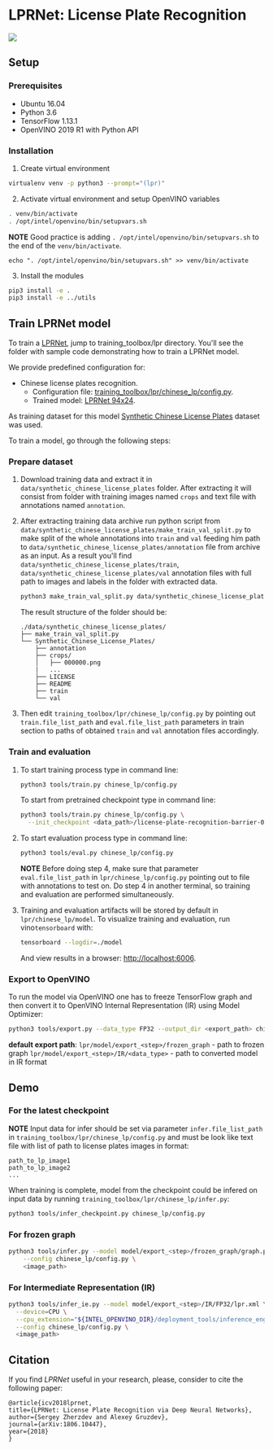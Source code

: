 # LPRNet: License Plate Recognition

![](./lpr.png)

## Setup

### Prerequisites

* Ubuntu 16.04
* Python 3.6
* TensorFlow 1.13.1
* OpenVINO 2019 R1 with Python API


### Installation

1. Create virtual environment
```bash
virtualenv venv -p python3 --prompt="(lpr)"
```

2. Activate virtual environment and setup OpenVINO variables
```bash
. venv/bin/activate
. /opt/intel/openvino/bin/setupvars.sh
```
**NOTE** Good practice is adding `. /opt/intel/openvino/bin/setupvars.sh` to the end of the `venv/bin/activate`.
```
echo ". /opt/intel/openvino/bin/setupvars.sh" >> venv/bin/activate
```

3. Install the modules
```bash
pip3 install -e .
pip3 install -e ../utils
```


## Train LPRNet model

To train a [LPRNet](https://arxiv.org/abs/1806.10447), jump to
training_toolbox/lpr directory. You'll see the folder with sample code
demonstrating how to train a LPRNet model.

We provide predefined configuration for:
* Chinese license plates recognition.
  - Configuration file: [training_toolbox/lpr/chinese_lp/config.py](chinese_lp/config.py).
  - Trained model: [LPRNet 94x24](https://download.01.org/opencv/openvino_training_extensions/models/license_plate_recognition/license-plate-recognition-barrier-0007.tar.gz).

As training dataset for this model [Synthetic Chinese License Plates](https://download.01.org/opencv/openvino_training_extensions/datasets/license_plate_recognition/Synthetic_Chinese_License_Plates.tar.gz) dataset was used.

To train a model, go through the following steps:


### Prepare dataset

1. Download training data and extract it in `data/synthetic_chinese_license_plates` folder. After extracting it will
    consist from folder with training images named `crops` and text file with annotations named `annotation`.

2. After extracting training data archive run python script from
    `data/synthetic_chinese_license_plates/make_train_val_split.py` to make split of
    the whole annotations into `train` and `val` feeding him path to `data/synthetic_chinese_license_plates/annotation`
    file from archive as an input. As a result you'll find `data/synthetic_chinese_license_plates/train`,
    `data/synthetic_chinese_license_plates/val` annotation files with full path to images and labels in the folder
    with extracted data.

    ```bash
    python3 make_train_val_split.py data/synthetic_chinese_license_plates/annotation
    ```

    The result structure of the folder should be:
    ```
    ./data/synthetic_chinese_license_plates/
    ├── make_train_val_split.py
    └── Synthetic_Chinese_License_Plates/
        ├── annotation
        ├── crops/
        │   ├── 000000.png
        |   ...
        ├── LICENSE
        ├── README
        ├── train
        └── val
    ```

3. Then edit `training_toolbox/lpr/chinese_lp/config.py` by pointing out
    `train.file_list_path` and `eval.file_list_path`
    parameters in train section to paths of obtained `train` and `val`
    annotation files accordingly.


### Train and evaluation

1. To start training process type in command line:
    ```bash
    python3 tools/train.py chinese_lp/config.py
    ```

    To start from pretrained checkpoint type in command line:
    ```bash
    python3 tools/train.py chinese_lp/config.py \
      --init_checkpoint <data_path>/license-plate-recognition-barrier-0007/model.ckpt
    ```

2. To start evaluation process type in command line:
    ```bash
    python3 tools/eval.py chinese_lp/config.py
    ```

    **NOTE** Before doing step 4, make sure that parameter `eval.file_list_path` in
    `lpr/chinese_lp/config.py` pointing out to file with
    annotations to test on. Do step 4 in another terminal, so training and
    evaluation are performed simultaneously.


3. Training and evaluation artifacts will be stored by default in `lpr/chinese_lp/model`.
   To visualize training and evaluation, run vino`tensorboard` with:

    ```bash
    tensorboard --logdir=./model
    ```

    And view results in a browser: [http://localhost:6006](http://localhost:6006).


### Export to OpenVINO

To run the model via OpenVINO one has to freeze TensorFlow graph and
then convert it to OpenVINO Internal Representation (IR) using Model Optimizer:

```Bash
python3 tools/export.py --data_type FP32 --output_dir <export_path> chinese_lp/config.py
```

**default export path**:
`lpr/model/export_<step>/frozen_graph` - path to frozen graph
`lpr/model/export_<step>/IR/<data_type>` - path to converted model in IR format

## Demo

### For the latest checkpoint

**NOTE** Input data for infer should be set via parameter `infer.file_list_path` in
`training_toolbox/lpr/chinese_lp/config.py` and must be look like text file
with list of path to license plates images in format:
```
path_to_lp_image1
path_to_lp_image2
...
```

When training is complete, model from the checkpoint could be infered on
input data by running `training_toolbox/lpr/chinese_lp/infer.py`:

```Bash
python3 tools/infer_checkpoint.py chinese_lp/config.py
```

### For frozen graph
```Bash
python3 tools/infer.py --model model/export_<step>/frozen_graph/graph.pb.frozen \
    --config chinese_lp/config.py \
    <image_path>
```

### For Intermediate Representation (IR)
```Bash
python3 tools/infer_ie.py --model model/export_<step>/IR/FP32/lpr.xml \
  --device=CPU \
  --cpu_extension="${INTEL_OPENVINO_DIR}/deployment_tools/inference_engine/lib/intel64/libcpu_extension_avx2.so" \
  --config chinese_lp/config.py \
  <image_path>
```


## Citation

If you find *LPRNet* useful in your research, please, consider to cite the following paper:

```
@article{icv2018lprnet,
title={LPRNet: License Plate Recognition via Deep Neural Networks},
author={Sergey Zherzdev and Alexey Gruzdev},
journal={arXiv:1806.10447},
year={2018}
}
```
